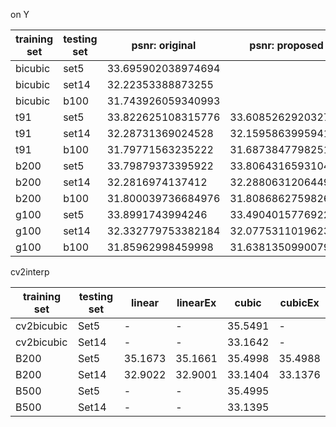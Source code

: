on Y

training set|testing set|psnr: original|psnr: proposed|improved
---|---|---|---|---
bicubic|set5|33.695902038974694
bicubic|set14|32.22353388873255
bicubic|b100|31.743926059340993
t91|set5|33.822625108315776|33.608526292032764|-
t91|set14|32.28731369024528|32.159586399594176|-
t91|b100|31.79771563235222|31.68738477982515|-
b200|set5|33.79879373395922|33.806431659310455|+
b200|set14|32.2816974137412|32.28806312064492|+
b200|b100|31.800039736684976|31.808686275982605|+
g100|set5|33.8991743994246|33.49040157769223|-
g100|set14|32.332779753382184|32.07753110196234|-
g100|b100|31.85962998459998|31.63813509900798|-

cv2interp

training set|testing set|linear|linearEx|cubic|cubicEx
---|---|---|---|---|---
cv2bicubic|Set5|-|-|35.5491|-
cv2bicubic|Set14|-|-|33.1642|-
B200|Set5|35.1673|35.1661|35.4998|35.4988
B200|Set14|32.9022|32.9001|33.1404|33.1376
B500|Set5|-|-|35.4995
B500|Set14|-|-|33.1395